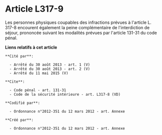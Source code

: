 # Article L317-9

Les personnes physiques coupables des infractions prévues à l'article L. 317-8 encourent également la peine complémentaire de
l'interdiction de séjour, prononcée suivant les modalités prévues par l'article 131-31 du code pénal.

**Liens relatifs à cet article**

	**Cité par**:

	  - Arrêté du 30 août 2013 - art. 1 (V)
	  - Arrêté du 30 août 2013 - art. 2 (V)
	  - Arrêté du 11 mai 2015 (V)

	**Cite**:

	  - Code pénal - art. 131-31
	  - Code de la sécurité intérieure - art. L317-8 (VD)

	**Codifié par**:

	  - Ordonnance n°2012-351 du 12 mars 2012 - art. Annexe

	**Créé par**:

	  - Ordonnance n°2012-351 du 12 mars 2012 - art. Annexe
